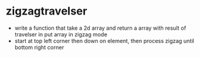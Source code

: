 # zigzagtravelser
- write a function that take a 2d array and return a array with result of travelser in put array in zigzag mode
- start at top left corner then down on element, then process zigzag until bottom right corner
